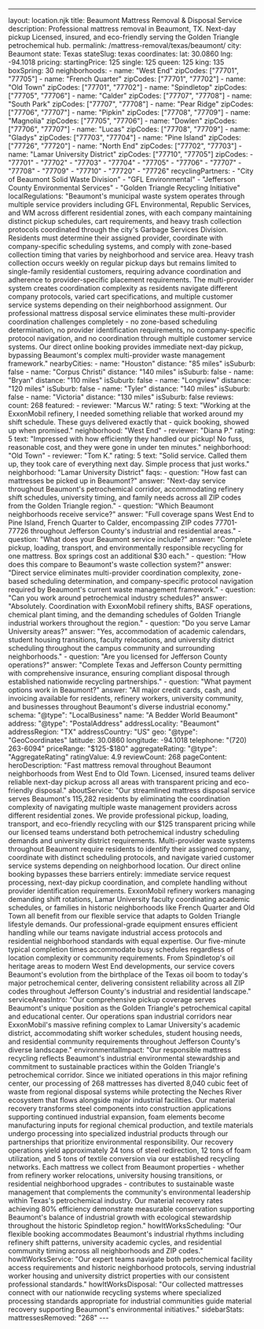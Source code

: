 ---
layout: location.njk
title: Beaumont Mattress Removal & Disposal Service
description: Professional mattress removal in Beaumont, TX. Next-day pickup Licensed, insured, and eco-friendly serving the Golden Triangle petrochemical hub.
permalink: /mattress-removal/texas/beaumont/
city: Beaumont state: Texas stateSlug: texas coordinates: lat: 30.0860 lng: -94.1018 pricing: startingPrice: 125 single: 125 queen: 125 king: 135 boxSpring: 30 neighborhoods: - name: "West End" zipCodes: ["77701", "77705"] - name: "French Quarter" zipCodes: ["77701", "77702"] - name: "Old Town" zipCodes: ["77701", "77702"] - name: "Spindletop" zipCodes: ["77705", "77706"] - name: "Calder" zipCodes: ["77707", "77708"] - name: "South Park" zipCodes: ["77707", "77708"] - name: "Pear Ridge" zipCodes: ["77706", "77707"] - name: "Pipkin" zipCodes: ["77708", "77709"] - name: "Magnolia" zipCodes: ["77705", "77706"] - name: "Dowlen" zipCodes: ["77706", "77707"] - name: "Lucas" zipCodes: ["77708", "77709"] - name: "Gladys" zipCodes: ["77703", "77704"] - name: "Pine Island" zipCodes: ["77726", "77720"] - name: "North End" zipCodes: ["77702", "77703"] - name: "Lamar University District" zipCodes: ["77710", "77705"] zipCodes: - "77701" - "77702" - "77703" - "77704" - "77705" - "77706" - "77707" - "77708" - "77709" - "77710" - "77720" - "77726" recyclingPartners: - "City of Beaumont Solid Waste Division" - "GFL Environmental" - "Jefferson County Environmental Services" - "Golden Triangle Recycling Initiative" localRegulations: "Beaumont's municipal waste system operates through multiple service providers including GFL Environmental, Republic Services, and WM across different residential zones, with each company maintaining distinct pickup schedules, cart requirements, and heavy trash collection protocols coordinated through the city's Garbage Services Division. Residents must determine their assigned provider, coordinate with company-specific scheduling systems, and comply with zone-based collection timing that varies by neighborhood and service area. Heavy trash collection occurs weekly on regular pickup days but remains limited to single-family residential customers, requiring advance coordination and adherence to provider-specific placement requirements. The multi-provider system creates coordination complexity as residents navigate different company protocols, varied cart specifications, and multiple customer service systems depending on their neighborhood assignment. Our professional mattress disposal service eliminates these multi-provider coordination challenges completely - no zone-based scheduling determination, no provider identification requirements, no company-specific protocol navigation, and no coordination through multiple customer service systems. Our direct online booking provides immediate next-day pickup, bypassing Beaumont's complex multi-provider waste management framework." nearbyCities: - name: "Houston" distance: "85 miles" isSuburb: false - name: "Corpus Christi" distance: "140 miles" isSuburb: false - name: "Bryan" distance: "110 miles" isSuburb: false - name: "Longview" distance: "120 miles" isSuburb: false - name: "Tyler" distance: "140 miles" isSuburb: false - name: "Victoria" distance: "130 miles" isSuburb: false reviews: count: 268 featured: - reviewer: "Marcus W." rating: 5 text: "Working at the ExxonMobil refinery, I needed something reliable that worked around my shift schedule. These guys delivered exactly that - quick booking, showed up when promised." neighborhood: "West End" - reviewer: "Diana P." rating: 5 text: "Impressed with how efficiently they handled our pickup! No fuss, reasonable cost, and they were gone in under ten minutes." neighborhood: "Old Town" - reviewer: "Tom K." rating: 5 text: "Solid service. Called them up, they took care of everything next day. Simple process that just works." neighborhood: "Lamar University District" faqs: - question: "How fast can mattresses be picked up in Beaumont?" answer: "Next-day service throughout Beaumont's petrochemical corridor, accommodating refinery shift schedules, university timing, and family needs across all ZIP codes from the Golden Triangle region." - question: "Which Beaumont neighborhoods receive service?" answer: "Full coverage spans West End to Pine Island, French Quarter to Calder, encompassing ZIP codes 77701-77726 throughout Jefferson County's industrial and residential areas." - question: "What does your Beaumont service include?" answer: "Complete pickup, loading, transport, and environmentally responsible recycling for one mattress. Box springs cost an additional $30 each." - question: "How does this compare to Beaumont's waste collection system?" answer: "Direct service eliminates multi-provider coordination complexity, zone-based scheduling determination, and company-specific protocol navigation required by Beaumont's current waste management framework." - question: "Can you work around petrochemical industry schedules?" answer: "Absolutely. Coordination with ExxonMobil refinery shifts, BASF operations, chemical plant timing, and the demanding schedules of Golden Triangle industrial workers throughout the region." - question: "Do you serve Lamar University areas?" answer: "Yes, accommodation of academic calendars, student housing transitions, faculty relocations, and university district scheduling throughout the campus community and surrounding neighborhoods." - question: "Are you licensed for Jefferson County operations?" answer: "Complete Texas and Jefferson County permitting with comprehensive insurance, ensuring compliant disposal through established nationwide recycling partnerships." - question: "What payment options work in Beaumont?" answer: "All major credit cards, cash, and invoicing available for residents, refinery workers, university community, and businesses throughout Beaumont's diverse industrial economy." schema: "@type": "LocalBusiness" name: "A Bedder World Beaumont" address: "@type": "PostalAddress" addressLocality: "Beaumont" addressRegion: "TX" addressCountry: "US" geo: "@type": "GeoCoordinates" latitude: 30.0860 longitude: -94.1018 telephone: "(720) 263-6094" priceRange: "$125-$180" aggregateRating: "@type": "AggregateRating" ratingValue: 4.9 reviewCount: 268 pageContent: heroDescription: "Fast mattress removal throughout Beaumont neighborhoods from West End to Old Town. Licensed, insured teams deliver reliable next-day pickup across all areas with transparent pricing and eco-friendly disposal." aboutService: "Our streamlined mattress disposal service serves Beaumont's 115,282 residents by eliminating the coordination complexity of navigating multiple waste management providers across different residential zones. We provide professional pickup, loading, transport, and eco-friendly recycling with our $125 transparent pricing while our licensed teams understand both petrochemical industry scheduling demands and university district requirements. Multi-provider waste systems throughout Beaumont require residents to identify their assigned company, coordinate with distinct scheduling protocols, and navigate varied customer service systems depending on neighborhood location. Our direct online booking bypasses these barriers entirely: immediate service request processing, next-day pickup coordination, and complete handling without provider identification requirements. ExxonMobil refinery workers managing demanding shift rotations, Lamar University faculty coordinating academic schedules, or families in historic neighborhoods like French Quarter and Old Town all benefit from our flexible service that adapts to Golden Triangle lifestyle demands. Our professional-grade equipment ensures efficient handling while our teams navigate industrial access protocols and residential neighborhood standards with equal expertise. Our five-minute typical completion times accommodate busy schedules regardless of location complexity or community requirements. From Spindletop's oil heritage areas to modern West End developments, our service covers Beaumont's evolution from the birthplace of the Texas oil boom to today's major petrochemical center, delivering consistent reliability across all ZIP codes throughout Jefferson County's industrial and residential landscape." serviceAreasIntro: "Our comprehensive pickup coverage serves Beaumont's unique position as the Golden Triangle's petrochemical capital and educational center. Our operations span industrial corridors near ExxonMobil's massive refining complex to Lamar University's academic district, accommodating shift worker schedules, student housing needs, and residential community requirements throughout Jefferson County's diverse landscape." environmentalImpact: "Our responsible mattress recycling reflects Beaumont's industrial environmental stewardship and commitment to sustainable practices within the Golden Triangle's petrochemical corridor. Since we initiated operations in this major refining center, our processing of 268 mattresses has diverted 8,040 cubic feet of waste from regional disposal systems while protecting the Neches River ecosystem that flows alongside major industrial facilities. Our material recovery transforms steel components into construction applications supporting continued industrial expansion, foam elements become manufacturing inputs for regional chemical production, and textile materials undergo processing into specialized industrial products through our partnerships that prioritize environmental responsibility. Our recovery operations yield approximately 24 tons of steel redirection, 12 tons of foam utilization, and 5 tons of textile conversion via our established recycling networks. Each mattress we collect from Beaumont properties - whether from refinery worker relocations, university housing transitions, or residential neighborhood upgrades - contributes to sustainable waste management that complements the community's environmental leadership within Texas's petrochemical industry. Our material recovery rates achieving 80% efficiency demonstrate measurable conservation supporting Beaumont's balance of industrial growth with ecological stewardship throughout the historic Spindletop region." howItWorksScheduling: "Our flexible booking accommodates Beaumont's industrial rhythms including refinery shift patterns, university academic cycles, and residential community timing across all neighborhoods and ZIP codes." howItWorksService: "Our expert teams navigate both petrochemical facility access requirements and historic neighborhood protocols, serving industrial worker housing and university district properties with our consistent professional standards." howItWorksDisposal: "Our collected mattresses connect with our nationwide recycling systems where specialized processing standards appropriate for industrial communities guide material recovery supporting Beaumont's environmental initiatives." sidebarStats: mattressesRemoved: "268" ---